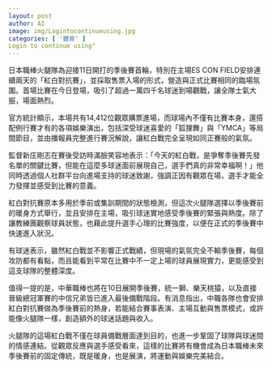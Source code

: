 ```yaml
---
layout: post
author: AI
image: img/Logintocontinueusing.jpg
categories: [ '體育' ]
Login to continue using"
---
```

日本職棒火腿隊為迎接11日開打的季後賽首輪，特別在主場ES CON FIELD安排連續兩天的「紅白對抗賽」，並採取售票入場的形式，營造與正式比賽相同的臨場氛圍。首場比賽在今日登場，吸引了超過一萬四千名球迷到場觀戰，讓全隊士氣大振，場面熱烈。  

官方統計顯示，本場共有14,412位觀眾購票進場，而球場內不僅有比賽本身，還搭配例行賽才有的各項娛樂演出，包括深受球迷喜愛的「狐狸舞」與「YMCA」等局間節目，並由播報員完整進行賽況解說，讓紅白戰完全呈現如同正賽般的氣氛。  

監督新庄剛志在賽後受訪時滿臉笑容地表示：「今天的紅白戰，是爭奪季後賽先發名單的關鍵比賽，但能在這麼多球迷面前展現自己，選手們真的非常幸福啊！」他同時透過個人社群平台向進場支持的球迷致謝，強調正因有觀眾在場，選手才能全力發揮並感受到比賽的意義。  

紅白對抗賽原本多用於季前或集訓期間的狀態檢測，但這次火腿隊選擇以季後賽前的暖身方式舉行，並且安排在主場，吸引球迷實地感受季後賽的緊張與熱度。除了讓教練團觀察球員狀態，也藉此提升選手心理的比賽強度，以便在正式的季後賽中快速進入狀況。  

有球迷表示，雖然紅白戰並不影響正式戰績，但現場的氣氛完全不輸季後賽，每個攻防都有看點，而且能看到平常在比賽中不一定上場的球員展現實力，更能感受到這支球隊的整體深度。  

值得一提的是，中華職棒也將在10日展開季後賽，統一獅、樂天桃猿，以及直接晉級總冠軍賽的中信兄弟皆已進入最後備戰階段。有消息指出，中職各隊也會安排紅白對抗賽做為季後賽前的熱身，若能結合賽事表演、主場互動與售票模式，或許能像火腿隊一樣，創造額外的球迷話題與收入。  

火腿隊的這場紅白戰不僅在球員備戰層面達到目的，也進一步鞏固了球隊與球迷間的情感連結。從觀眾反應與選手感受看來，這樣的比賽將有機會成為日本職棒未來季後賽前的固定傳統，既是暖身，也是展演，將運動與娛樂完美結合。